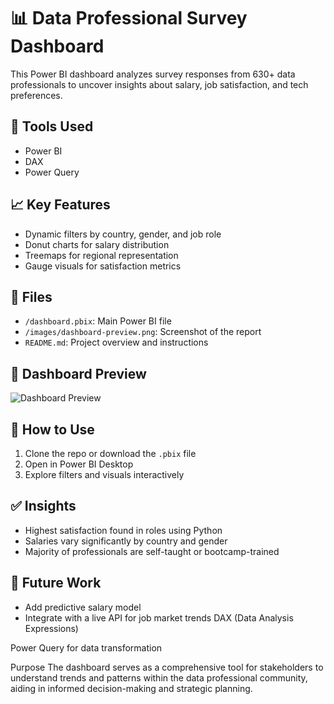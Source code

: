 # 📊 Data Professional Survey Dashboard

This Power BI dashboard analyzes survey responses from 630+ data professionals to uncover insights about salary, job satisfaction, and tech preferences.

## 🔧 Tools Used
- Power BI
- DAX
- Power Query

## 📈 Key Features
- Dynamic filters by country, gender, and job role
- Donut charts for salary distribution
- Treemaps for regional representation
- Gauge visuals for satisfaction metrics

## 📁 Files
- `/dashboard.pbix`: Main Power BI file
- `/images/dashboard-preview.png`: Screenshot of the report
- `README.md`: Project overview and instructions

## 📸 Dashboard Preview
![Dashboard Preview](picture/dashboard-preview.png)

## 🚀 How to Use
1. Clone the repo or download the `.pbix` file
2. Open in Power BI Desktop
3. Explore filters and visuals interactively

## ✅ Insights
- Highest satisfaction found in roles using Python
- Salaries vary significantly by country and gender
- Majority of professionals are self-taught or bootcamp-trained

## 🧠 Future Work
- Add predictive salary model
- Integrate with a live API for job market trends
DAX (Data Analysis Expressions)

Power Query for data transformation​

Purpose
The dashboard serves as a comprehensive tool for stakeholders to understand trends and patterns within the data professional community, aiding in informed decision-making and strategic planning.​

